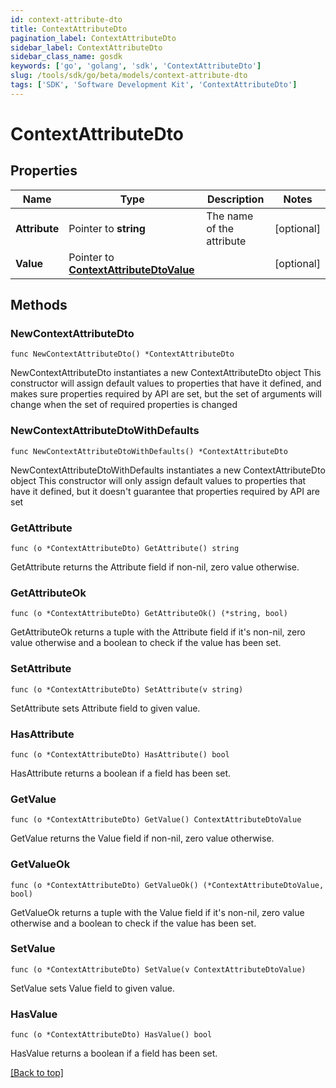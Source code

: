 ```yaml
---
id: context-attribute-dto
title: ContextAttributeDto
pagination_label: ContextAttributeDto
sidebar_label: ContextAttributeDto
sidebar_class_name: gosdk
keywords: ['go', 'golang', 'sdk', 'ContextAttributeDto'] 
slug: /tools/sdk/go/beta/models/context-attribute-dto
tags: ['SDK', 'Software Development Kit', 'ContextAttributeDto']
---
```


# ContextAttributeDto

## Properties

Name | Type | Description | Notes
------------ | ------------- | ------------- | -------------
**Attribute** | Pointer to **string** | The name of the attribute | [optional] 
**Value** | Pointer to [**ContextAttributeDtoValue**](ContextAttributeDtoValue) |  | [optional] 

## Methods

### NewContextAttributeDto

`func NewContextAttributeDto() *ContextAttributeDto`

NewContextAttributeDto instantiates a new ContextAttributeDto object
This constructor will assign default values to properties that have it defined,
and makes sure properties required by API are set, but the set of arguments
will change when the set of required properties is changed

### NewContextAttributeDtoWithDefaults

`func NewContextAttributeDtoWithDefaults() *ContextAttributeDto`

NewContextAttributeDtoWithDefaults instantiates a new ContextAttributeDto object
This constructor will only assign default values to properties that have it defined,
but it doesn't guarantee that properties required by API are set

### GetAttribute

`func (o *ContextAttributeDto) GetAttribute() string`

GetAttribute returns the Attribute field if non-nil, zero value otherwise.

### GetAttributeOk

`func (o *ContextAttributeDto) GetAttributeOk() (*string, bool)`

GetAttributeOk returns a tuple with the Attribute field if it's non-nil, zero value otherwise
and a boolean to check if the value has been set.

### SetAttribute

`func (o *ContextAttributeDto) SetAttribute(v string)`

SetAttribute sets Attribute field to given value.

### HasAttribute

`func (o *ContextAttributeDto) HasAttribute() bool`

HasAttribute returns a boolean if a field has been set.

### GetValue

`func (o *ContextAttributeDto) GetValue() ContextAttributeDtoValue`

GetValue returns the Value field if non-nil, zero value otherwise.

### GetValueOk

`func (o *ContextAttributeDto) GetValueOk() (*ContextAttributeDtoValue, bool)`

GetValueOk returns a tuple with the Value field if it's non-nil, zero value otherwise
and a boolean to check if the value has been set.

### SetValue

`func (o *ContextAttributeDto) SetValue(v ContextAttributeDtoValue)`

SetValue sets Value field to given value.

### HasValue

`func (o *ContextAttributeDto) HasValue() bool`

HasValue returns a boolean if a field has been set.


[[Back to top]](#) 


